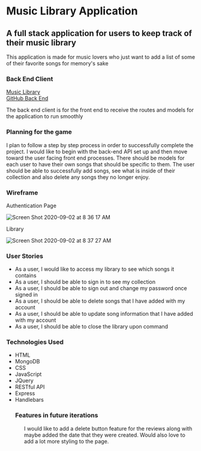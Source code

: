 <!DOCTYPE html>
<html>
<body>
<h1><strong>Music Library Application</strong></h1>
<h2>A full stack application for users to keep track of their music library</h2>
<p>This application is made for music lovers who just want to add a list of some of their favorite songs for memory's sake</p>

<h3>Back End Client</h3>
<a href="https://vast-atoll-95071.herokuapp.com/">Music Library</a>
<br>
<a href="https://github.com/ItsAllDari/music-library">GitHub Back End</a>
<p>The back end client is for the front end to receive the routes and models for the application to run smoothly</p>

<h3>Planning for the game</h3>
<p>I plan to follow a step by step process in order to successfully complete the project. I would like to begin with the back-end API set up and then move toward the user facing front end processes. There should be models for each user to have their own songs that should be specific to them. The user should be able to successfully add songs, see what is inside of their collection and also delete any songs they no longer enjoy.</p>

<h3>Wireframe</h3>
<p>Authentication Page</p>

![Screen Shot 2020-09-02 at 8 36 17 AM](https://user-images.githubusercontent.com/58965588/91981835-65f73b00-ecf7-11ea-8f77-99b0fa023cd1.png)

<p>Library</p>

![Screen Shot 2020-09-02 at 8 37 27 AM](https://user-images.githubusercontent.com/58965588/91981960-8fb06200-ecf7-11ea-9f0f-5d0483f9c874.png)

<h3>User Stories</h3>
<ul>
<li>As a user, I would like to access my library to see which songs it contains</li>
<li>As a user, I should be able to sign in to see my collection</li>
<li>As a user, I should be able to sign out and change my password once signed in</li>
<li>As a user, I should be able to delete songs that I have added with my account</li>
<li>As a user, I should be able to update song information that I have added with my account</li>
<li>As a user, I should be able to close the library upon command</li>
</ul>

<h3>Technologies Used</h3>
<ul>
<li>HTML</li>
<li>MongoDB</li>
<li>CSS</li>
<li>JavaScript</li>
<li>JQuery</li>
<li>RESTful API</li>
<li>Express</li>
<li>Handlebars</li>

<h3>Features in future iterations</h3>
<ul>
<p>I would like to add a delete button feature for the reviews along with maybe added the date that they were created. Would also love to add a lot more styling to the page.</p>
</ul>
</html>
</body>
